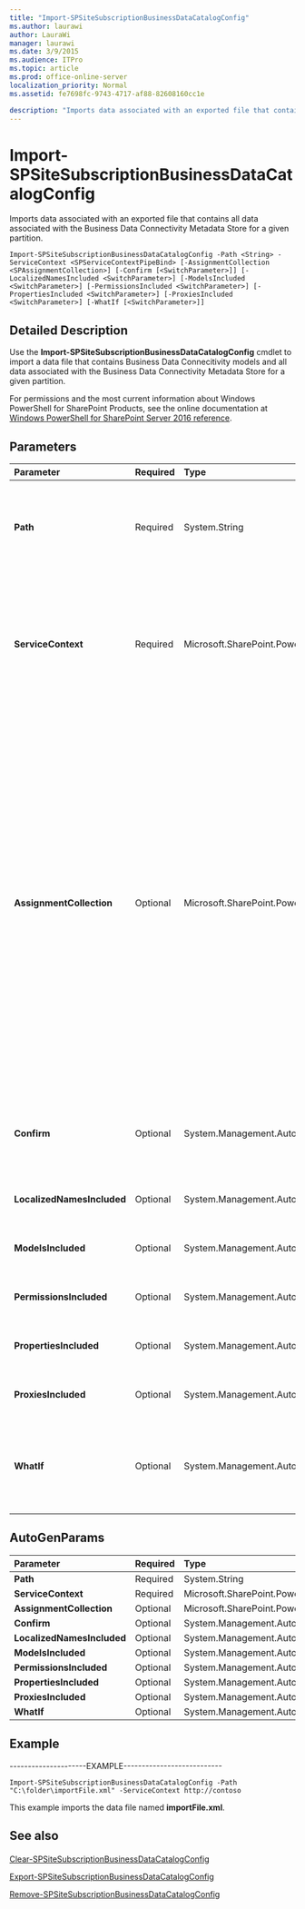 ```yaml
---
title: "Import-SPSiteSubscriptionBusinessDataCatalogConfig"
ms.author: laurawi
author: LauraWi
manager: laurawi
ms.date: 3/9/2015
ms.audience: ITPro
ms.topic: article
ms.prod: office-online-server
localization_priority: Normal
ms.assetid: fe7698fc-9743-4717-af88-82608160cc1e

description: "Imports data associated with an exported file that contains all data associated with the Business Data Connectivity Metadata Store for a given partition."
---
```


# Import-SPSiteSubscriptionBusinessDataCatalogConfig

Imports data associated with an exported file that contains all data associated with the Business Data Connectivity Metadata Store for a given partition.
  
```
Import-SPSiteSubscriptionBusinessDataCatalogConfig -Path <String> -ServiceContext <SPServiceContextPipeBind> [-AssignmentCollection <SPAssignmentCollection>] [-Confirm [<SwitchParameter>]] [-LocalizedNamesIncluded <SwitchParameter>] [-ModelsIncluded <SwitchParameter>] [-PermissionsIncluded <SwitchParameter>] [-PropertiesIncluded <SwitchParameter>] [-ProxiesIncluded <SwitchParameter>] [-WhatIf [<SwitchParameter>]]
```

## Detailed Description

Use the **Import-SPSiteSubscriptionBusinessDataCatalogConfig** cmdlet to import a data file that contains Business Data Connecitivity models and all data associated with the Business Data Connectivity Metadata Store for a given partition. 
  
For permissions and the most current information about Windows PowerShell for SharePoint Products, see the online documentation at [Windows PowerShell for SharePoint Server 2016 reference](https://go.microsoft.com/fwlink/p/?LinkId=671715).
  
## Parameters

|**Parameter**|**Required**|**Type**|**Description**|
|:-----|:-----|:-----|:-----|
|**Path** <br/> |Required  <br/> |System.String  <br/> |Specifies the path and name to use to create the export file.The type must be a valid path in either of the following forms:  <br/> C:\folder_name  <br/> \\server_name\folder_name  <br/> ..\folder_name\file.xml  <br/> |
|**ServiceContext** <br/> |Required  <br/> |Microsoft.SharePoint.PowerShell.SPServiceContextPipeBind  <br/> |Specifies the service context of the data to be exported.  <br/> The type must be a valid GUID, in the form 12345678-90ab-cdef-1234-567890bcdefgh; a valid name of a service context (for example, http://ServiceContext1); or an instance of a valid **SPServiceContext** object.  <br/> |
|**AssignmentCollection** <br/> |Optional  <br/> |Microsoft.SharePoint.PowerShell.SPAssignmentCollection  <br/> |Manages objects for the purpose of proper disposal. Use of objects, such as **SPWeb** or **SPSite**, can use large amounts of memory and use of these objects in Windows PowerShell scripts requires proper memory management. Using the **SPAssignment** object, you can assign objects to a variable and dispose of the objects after they are needed to free up memory. When **SPWeb**, **SPSite**, or **SPSiteAdministration** objects are used, the objects are automatically disposed of if an assignment collection or the **Global** parameter is not used.  <br/> > [!NOTE]> When the **Global** parameter is used, all objects are contained in the global store. If objects are not immediately used, or disposed of by using the **Stop-SPAssignment** command, an out-of-memory scenario can occur.           |
|**Confirm** <br/> |Optional  <br/> |System.Management.Automation.SwitchParameter  <br/> |Prompts you for confirmation before executing the command. For more information, type the following command: **get-help about_commonparameters** <br/> |
|**LocalizedNamesIncluded** <br/> |Optional  <br/> |System.Management.Automation.SwitchParameter  <br/> |Specifies that names for business data fields in multiple languages be imported.  <br/> |
|**ModelsIncluded** <br/> |Optional  <br/> |System.Management.Automation.SwitchParameter  <br/> |Specifies that Business Data Connectivity models be included in the imported file.  <br/> |
|**PermissionsIncluded** <br/> |Optional  <br/> |System.Management.Automation.SwitchParameter  <br/> |Specifies that permissions from the Business Data Connectivity model be exported.  <br/> |
|**PropertiesIncluded** <br/> |Optional  <br/> |System.Management.Automation.SwitchParameter  <br/> |Specifies that properties from the Business Data Connectivity model be imported.  <br/> |
|**ProxiesIncluded** <br/> |Optional  <br/> |System.Management.Automation.SwitchParameter  <br/> |Specifies that proxies for Business Data Connectivity Service Applications be exported.  <br/> |
|**WhatIf** <br/> |Optional  <br/> |System.Management.Automation.SwitchParameter  <br/> |Displays a message that describes the effect of the command instead of executing the command. For more information, type the following command: **get-help about_commonparameters** <br/> |
   
## AutoGenParams

|**Parameter**|**Required**|**Type**|**Description**|
|:-----|:-----|:-----|:-----|
|**Path** <br/> |Required  <br/> |System.String  <br/> ||
|**ServiceContext** <br/> |Required  <br/> |Microsoft.SharePoint.PowerShell.SPServiceContextPipeBind  <br/> ||
|**AssignmentCollection** <br/> |Optional  <br/> |Microsoft.SharePoint.PowerShell.SPAssignmentCollection  <br/> ||
|**Confirm** <br/> |Optional  <br/> |System.Management.Automation.SwitchParameter  <br/> ||
|**LocalizedNamesIncluded** <br/> |Optional  <br/> |System.Management.Automation.SwitchParameter  <br/> ||
|**ModelsIncluded** <br/> |Optional  <br/> |System.Management.Automation.SwitchParameter  <br/> ||
|**PermissionsIncluded** <br/> |Optional  <br/> |System.Management.Automation.SwitchParameter  <br/> ||
|**PropertiesIncluded** <br/> |Optional  <br/> |System.Management.Automation.SwitchParameter  <br/> ||
|**ProxiesIncluded** <br/> |Optional  <br/> |System.Management.Automation.SwitchParameter  <br/> ||
|**WhatIf** <br/> |Optional  <br/> |System.Management.Automation.SwitchParameter  <br/> ||
   
## Example

---------------------EXAMPLE--------------------------- 
  
```
Import-SPSiteSubscriptionBusinessDataCatalogConfig -Path "C:\folder\importFile.xml" -ServiceContext http://contoso
```

This example imports the data file named **importFile.xml**.
  
## See also

#### 

[Clear-SPSiteSubscriptionBusinessDataCatalogConfig](clear-spsitesubscriptionbusinessdatacatalogconfig.md)
  
[Export-SPSiteSubscriptionBusinessDataCatalogConfig](export-spsitesubscriptionbusinessdatacatalogconfig.md)
  
[Remove-SPSiteSubscriptionBusinessDataCatalogConfig](../../../docs-conceptual/sharepoint-server/microsoft-powershell-for-sharepoint-server-reference/service-application-cmdlets/remove-spsitesubscriptionbusinessdatacatalogconfig.md)

